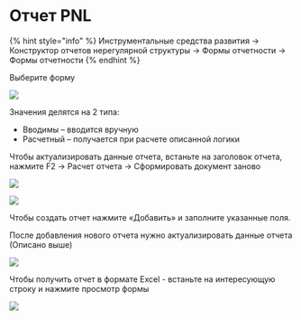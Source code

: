 # Отчет PNL

{% hint style="info" %}
Инструментальные средства развития → Конструктор отчетов нерегулярной структуры → Формы отчетности → Формы отчетности
{% endhint %}

Выберите форму

![](<../../../.gitbook/assets/image (763).png>)

Значения делятся на 2 типа:

* Вводимы – вводится вручную
* Расчетный – получается при расчете описанной логики

Чтобы актуализировать данные отчета, встаньте на заголовок отчета, нажмите F2 → Расчет отчета → Сформировать документ заново

![](<../../../.gitbook/assets/image (761).png>)

![](<../../../.gitbook/assets/image (750).png>)

Чтобы создать отчет нажмите «Добавить» и заполните указанные поля.

После добавления нового отчета нужно актуализировать данные отчета (Описано выше)

![](<../../../.gitbook/assets/image (745).png>)

Чтобы получить отчет в формате Excel - встаньте на интересующую строку и нажмите просмотр формы

![](<../../../.gitbook/assets/image (747).png>)

